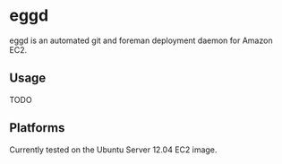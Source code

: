 eggd
====

eggd is an automated git and foreman deployment daemon for Amazon EC2.

Usage
-----

TODO

Platforms
---------

Currently tested on the Ubuntu Server 12.04 EC2 image.
